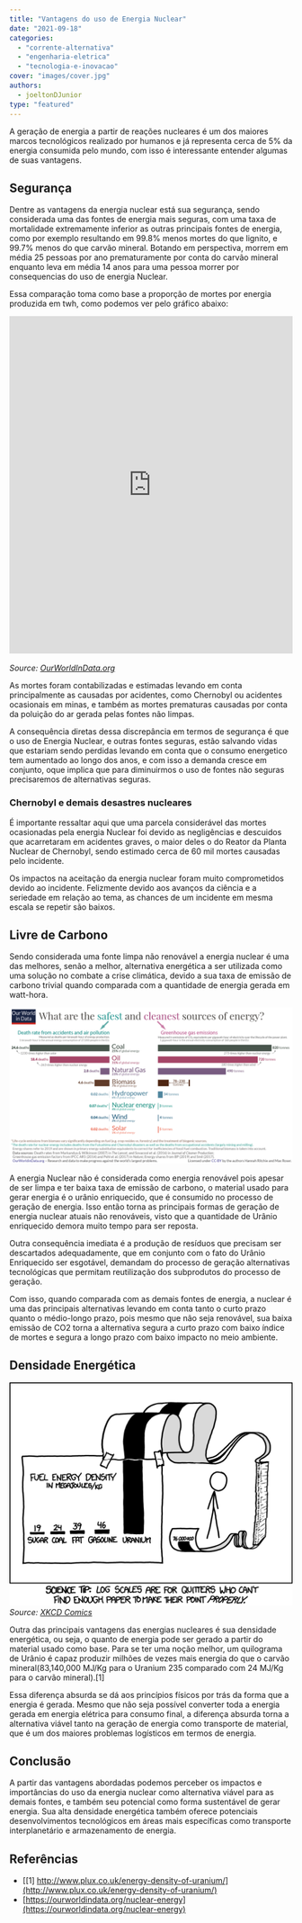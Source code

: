 ```yaml
---
title: "Vantagens do uso de Energia Nuclear"
date: "2021-09-18"
categories: 
  - "corrente-alternativa"
  - "engenharia-eletrica"
  - "tecnologia-e-inovacao"
cover: "images/cover.jpg"
authors: 
  - joeltonDJunior
type: "featured"
---
```


A geração de energia a partir de reações nucleares é um dos maiores marcos tecnológicos realizado por humanos e já representa cerca de 5% da energia consumida pelo mundo, com isso é interessante entender algumas de suas vantagens.

## Segurança

Dentre as vantagens da energia nuclear está sua segurança, sendo considerada uma das fontes de energia mais seguras, com uma taxa de mortalidade extremamente inferior as outras principais fontes de energia, como por exemplo resultando em 99.8% menos mortes do que lignito, e 99.7% menos do que carvão mineral. Botando em perspectiva, morrem em média 25 pessoas por ano prematuramente por conta do carvão mineral enquanto leva em média 14 anos para uma pessoa morrer por consequencias do uso de energia Nuclear.

Essa comparação toma como base a proporção de mortes por energia produzida em twh, como podemos ver pelo gráfico abaixo:

<iframe style="width: 100%; height: 600px; border: 0px none;" src="https://ourworldindata.org/grapher/death-rates-from-energy-production-per-twh" width="300" height="150"></iframe>

_Source: [OurWorldInData.org](http://OurWorldInData.org)_

As mortes foram contabilizadas e estimadas levando em conta principalmente as causadas por acidentes, como Chernobyl ou acidentes ocasionais em minas, e também as mortes prematuras causadas por conta da poluição do ar gerada pelas fontes não limpas.

A consequência diretas dessa discrepância em termos de segurança é que o uso de Energia Nuclear, e outras fontes seguras, estão salvando vidas que estariam sendo perdidas levando em conta que o consumo energetico tem aumentado ao longo dos anos, e com isso a demanda cresce em conjunto, oque implica que para diminuirmos o uso de fontes não seguras precisaremos de alternativas seguras.

### Chernobyl e demais desastres nucleares

É importante ressaltar aqui que uma parcela considerável das mortes ocasionadas pela energia Nuclear foi devido as negligências e descuidos que acarretaram em acidentes graves, o maior deles o do Reator da Planta Nuclear de Chernobyl, sendo estimado cerca de 60 mil mortes causadas pelo incidente.

Os impactos na aceitação da energia nuclear foram muito comprometidos devido ao incidente. Felizmente devido aos avanços da ciência e a seriedade em relação ao tema, as chances de um incidente em mesma escala se repetir são baixos.

## Livre de Carbono

Sendo considerada uma fonte limpa não renovável a energia nuclear é uma das melhores, senão a melhor, alternativa energética a ser utilizada como uma solução no combate a crise climática, devido a sua taxa de emissão de carbono trivial quando comparada com a quantidade de energia gerada em watt-hora.

![](images/AnnnFEY.png)

A energia Nuclear não é considerada como energia renovável pois apesar de ser limpa e ter baixa taxa de emissão de carbono, o material usado para gerar energia é o urânio enriquecido, que é consumido no processo de geração de energia. Isso então torna as principais formas de geração de energia nuclear atuais não renováveis, visto que a quantidade de Urânio enriquecido demora muito tempo para ser reposta.

Outra consequência imediata é a produção de resíduos que precisam ser descartados adequadamente, que em conjunto com o fato do Urânio Enriquecido ser esgotável, demandam do processo de geração alternativas tecnológicas que permitam reutilização dos subprodutos do processo de geração.

Com isso, quando comparada com as demais fontes de energia, a nuclear é uma das principais alternativas levando em conta tanto o curto prazo quanto o médio-longo prazo, pois mesmo que não seja renovável, sua baixa emissão de CO2 torna a alternativa segura a curto prazo com baixo índice de mortes e segura a longo prazo com baixo impacto no meio ambiente.

## Densidade Energética

![](images/Ffs1MNW.png) _Source: [XKCD Comics](https://xkcd.com/1162/)_

Outra das principais vantagens das energias nucleares é sua densidade energética, ou seja, o quanto de energia pode ser gerado a partir do material usado como base. Para se ter uma noção melhor, um quilograma de Urânio é capaz produzir milhões de vezes mais energia do que o carvão mineral(83,140,000 MJ/Kg para o Uranium 235 comparado com 24 MJ/Kg para o carvão mineral).\[1\]

Essa diferença absurda se dá aos princípios físicos por trás da forma que a energia é gerada. Mesmo que não seja possível converter toda a energia gerada em energia elétrica para consumo final, a diferença absurda torna a alternativa viável tanto na geração de energia como transporte de material, que é um dos maiores problemas logísticos em termos de energia.

## Conclusão

A partir das vantagens abordadas podemos perceber os impactos e importâncias do uso da energia nuclear como alternativa viável para as demais fontes, e também seu potencial como forma sustentável de gerar energia. Sua alta densidade energética também oferece potenciais desenvolvimentos tecnológicos em áreas mais específicas como transporte interplanetário e armazenamento de energia.

## Referências

- [\[1\] http://www.plux.co.uk/energy-density-of-uranium/](http://www.plux.co.uk/energy-density-of-uranium/)
- [https://ourworldindata.org/nuclear-energy](https://ourworldindata.org/nuclear-energy)
